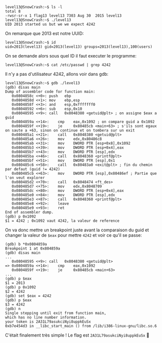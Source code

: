 
```
level13@SnowCrash:~$ ls -l 
total 8
-rwsr-sr-x 1 flag13 level13 7303 Aug 30  2015 level13
level13@SnowCrash:~$ ./level13 
UID 2013 started us but we we expect 4242
```
On remarque que 2013 est notre UUID:
```
level13@SnowCrash:~$ id  
uid=2013(level13) gid=2013(level13) groups=2013(level13),100(users)
```
On se demande alors sous quel ID il faut executer le programme:
```
level13@SnowCrash:~$ cat /etc/passwd | grep 4242
```
Il n'y a pas d'utilisateur 4242, allons voir dans gdb:
```gdb
level13@SnowCrash:~$ gdb ./level13
(gdb) disas main
Dump of assembler code for function main:
   0x0804858c <+0>:	push   ebp
   0x0804858d <+1>:	mov    ebp,esp
   0x0804858f <+3>:	and    esp,0xfffffff0
   0x08048592 <+6>:	sub    esp,0x10
   0x08048595 <+9>:	call   0x8048380 <getuid@plt> ; on assigne $eax a guid
   0x0804859a <+14>:	cmp    eax,0x1092 ; on compare guid a 0x1092
   0x0804859f <+19>:	je     0x80485cb <main+63> ; s'ils sont egaux on saute a +63, sinon on continue et on tombera sur un exit
   0x080485a1 <+21>:	call   0x8048380 <getuid@plt>
   0x080485a6 <+26>:	mov    edx,0x80486c8
   0x080485ab <+31>:	mov    DWORD PTR [esp+0x8],0x1092
   0x080485b3 <+39>:	mov    DWORD PTR [esp+0x4],eax
   0x080485b7 <+43>:	mov    DWORD PTR [esp],edx
   0x080485ba <+46>:	call   0x8048360 <printf@plt>
   0x080485bf <+51>:	mov    DWORD PTR [esp],0x1
   0x080485c6 <+58>:	call   0x80483a0 <exit@plt> ; fin du chemin par defaut (guid != 4242)
   0x080485cb <+63>:	mov    DWORD PTR [esp],0x80486ef ; Partie que l'on veut explorer
   0x080485d2 <+70>:	call   0x8048474 <ft_des>
   0x080485d7 <+75>:	mov    edx,0x8048709
   0x080485dc <+80>:	mov    DWORD PTR [esp+0x4],eax
   0x080485e0 <+84>:	mov    DWORD PTR [esp],edx
   0x080485e3 <+87>:	call   0x8048360 <printf@plt>
   0x080485e8 <+92>:	leave  
   0x080485e9 <+93>:	ret    
End of assembler dump.
(gdb) p 0x1092
$1 = 4242 ; 0x1092 vaut 4242, la valeur de reference
```
On va donc mettre un breakpoint juste avant la comparaison du guid et changer la valeur de `$eax` pour mettre `4242` et voir ce qu'il se passe:
```gdb
(gdb) b *0x0804859a
Breakpoint 1 at 0x804859a
(gdb) disas main
...
   0x08048595 <+9>:	call   0x8048380 <getuid@plt>
=> 0x0804859a <+14>:	cmp    eax,0x1092
   0x0804859f <+19>:	je     0x80485cb <main+63>
...
(gdb) p $eax 
$1 = 2013
(gdb) p 0x1092
$2 = 4242
(gdb) set $eax = 4242
(gdb) p $eax
$3 = 4242
(gdb) n   
Single stepping until exit from function main,
which has no line number information.
your token is 2A31L79asukciNyi8uppkEuSx
0xb7e454d3 in __libc_start_main () from /lib/i386-linux-gnu/libc.so.6
```
C'était finalement très simple ! Le flag est `2A31L79asukciNyi8uppkEuSx` :tada:
